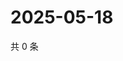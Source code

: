 # 2025-05-18

共 0 条

<!-- BEGIN ZHIHUQUESTIONS -->
<!-- 最后更新时间 Sun May 18 2025 07:10:12 GMT+0800 (China Standard Time) -->

<!-- END ZHIHUQUESTIONS -->
